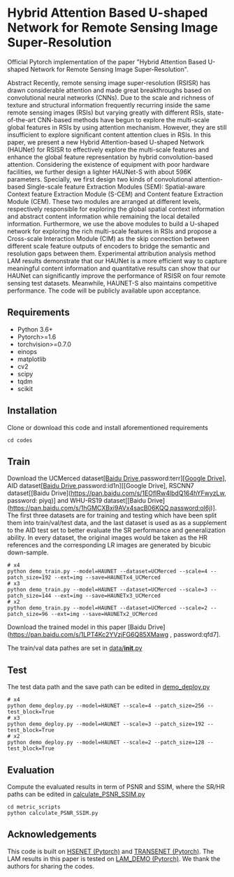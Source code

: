 # Hybrid Attention Based U-shaped Network for Remote Sensing Image Super-Resolution
Official Pytorch implementation of the paper "Hybrid Attention Based U-shaped Network for Remote Sensing Image Super-Resolution".  

Abstract
Recently, remote sensing image super-resolution (RSISR) has drawn considerable attention and made great breakthroughs based on convolutional neural networks (CNNs). Due to the scale and richness of texture and structural information frequently recurring inside the same remote sensing images (RSIs) but varying greatly with different RSIs, state-of-the-art CNN-based methods have begun to explore the multi-scale global features in RSIs by using attention mechanism. However, they are still insufficient to explore significant content attention clues in RSIs. In this paper, we present a new Hybrid Attention-based U-shaped Network (HAUNet) for RSISR to effectively explore the multi-scale features and enhance the global feature representation by hybrid convolution-based attention. Considering the existence of equipment with poor hardware facilities, we further design a lighter HAUNet-S with about 596K parameters. Specially, we first design two kinds of convolutional attention-based Single-scale feature Extraction Modules (SEM): Spatial-aware Context feature Extraction Module (S-CEM) and Content feature Extraction Module (CEM). These two modules are arranged at different levels, respectively responsible for exploring the global spatial context information and abstract content information while remaining the local detailed information. Furthermore, we use the above modules to build a U-shaped network for exploring the rich multi-scale features in RSIs and propose a Cross-scale Interaction Module (CIM) as the skip connection between different scale feature outputs of encoders to bridge the semantic and resolution gaps between them. Experimental attribution analysis method LAM results demonstrate that our HAUNet is a more efficient way to capture meaningful content information and quantitative results can show that our HAUNet can significantly improve the performance of RSISR on four remote sensing test datasets. Meanwhile, HAUNET-S also maintains competitive performance. The code will be publicly available upon acceptance.

## Requirements
- Python 3.6+
- Pytorch>=1.6
- torchvision>=0.7.0
- einops
- matplotlib
- cv2
- scipy
- tqdm
- scikit


## Installation
Clone or download this code and install aforementioned requirements 
```
cd codes
```

## Train
Download the UCMerced dataset[[Baidu Drive](https://pan.baidu.com/s/1ijFUcLozP2wiHg14VBFYWw),password:terr][[Google Drive](https://drive.google.com/file/d/12pmtffUEAhbEAIn_pit8FxwcdNk4Bgjg/view)], AID dataset[[Baidu Drive](https://pan.baidu.com/s/1Cf-J_YdcCB2avPEUZNBoCA),password:id1n][[Google Drive], RSCNN7 dataset[[Baidu Drive](https://pan.baidu.com/s/1EOfIRw4lbdQ164hYFwyzLw, password: piyq)] and WHU-RS19 dataset[[Baidu Drive] (https://pan.baidu.com/s/1hGMCXBxi9AVx4sacB06KQQ,password:ol6j)]. The first three datasets are for training and testing which have been split them into train/val/test data, and the last dataset is used as as a supplement to the AID test set to better evaluate the SR performance and generalization ability. In every dataset, the original images would be taken as the HR references and the corresponding LR images are generated by bicubic down-sample. 
```
# x4
python demo_train.py --model=HAUNET --dataset=UCMerced --scale=4 --patch_size=192 --ext=img --save=HAUNETx4_UCMerced
# x3
python demo_train.py --model=HAUNET --dataset=UCMerced --scale=3 --patch_size=144 --ext=img --save=HAUNETx3_UCMerced
# x2
python demo_train.py --model=HAUNET --dataset=UCMerced --scale=2 --patch_size=96 --ext=img --save=HAUNETx2_UCMerced
```
Download the trained model in this paper [Baidu Drive](https://pan.baidu.com/s/1LPT4Kc2YVzjFG6Q85XMawg 
, password:qfd7]. 

The train/val data pathes are set in [data/__init__.py](codes/data/__init__.py) 

## Test 
The test data path and the save path can be edited in [demo_deploy.py](codes/demo_deploy.py)

```
# x4
python demo_deploy.py --model=HAUNET --scale=4 --patch_size=256 --test_block=True
# x3
python demo_deploy.py --model=HAUNET --scale=3 --patch_size=192 --test_block=True
# x2
python demo_deploy.py --model=HAUNET --scale=2 --patch_size=128 --test_block=True
```

## Evaluation 
Compute the evaluated results in term of PSNR and SSIM, where the SR/HR paths can be edited in [calculate_PSNR_SSIM.py](codes/metric_scripts/calculate_PSNR_SSIM.py)

```
cd metric_scripts 
python calculate_PSNR_SSIM.py
```


## Acknowledgements 
This code is built on [HSENET (Pytorch)](https://github.com/Shaosifan/HSENet) and [TRANSENET (Pytorch)](https://github.com/Shaosifan/TransENet). 
The LAM results in this paper is tested on [LAM_DEMO (Pytorch)](https://github.com/X-Lowlevel-Vision/LAM_Demo). 
We thank the authors for sharing the codes.  


